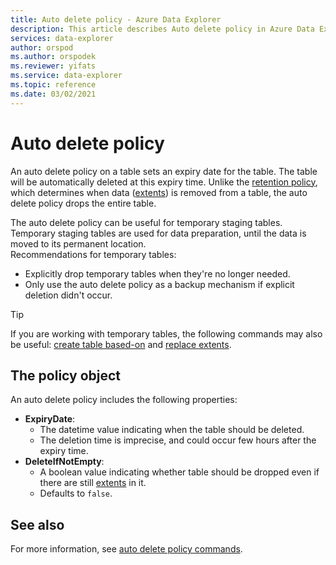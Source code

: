 ```yaml
---
title: Auto delete policy - Azure Data Explorer
description: This article describes Auto delete policy in Azure Data Explorer.
services: data-explorer
author: orspod
ms.author: orspodek
ms.reviewer: yifats
ms.service: data-explorer
ms.topic: reference
ms.date: 03/02/2021
---
```

# Auto delete policy

An auto delete policy on a table sets an expiry date for the table. The table will be automatically deleted at this expiry time. Unlike the [retention policy](retentionpolicy.md), which determines when data ([extents](extents-overview.md)) is removed from a table, the auto delete policy drops the entire table.

The auto delete policy can be useful for temporary staging tables. Temporary staging tables are used for data preparation, until the data is moved to its permanent location. <br>
Recommendations for temporary tables: 
   * Explicitly drop temporary tables when they're no longer needed. 
   * Only use the auto delete policy as a backup mechanism if explicit deletion didn't occur.

> [!TIP]
> If you are working with temporary tables, the following commands may also be useful: [create table based-on](create-table-based-on-command.md) and [replace extents](replace-extents.md).

## The policy object

An auto delete policy includes the following properties:

* **ExpiryDate**:
  * The datetime value indicating when the table should be deleted.
  * The deletion time is imprecise, and could occur few hours after the expiry time.
* **DeleteIfNotEmpty**:
  * A boolean value indicating whether table should be dropped even if there are still [extents](extents-overview.md) in it.
  * Defaults to `false`.

## See also

For more information, see [auto delete policy commands](auto-delete-policy-command.md).
